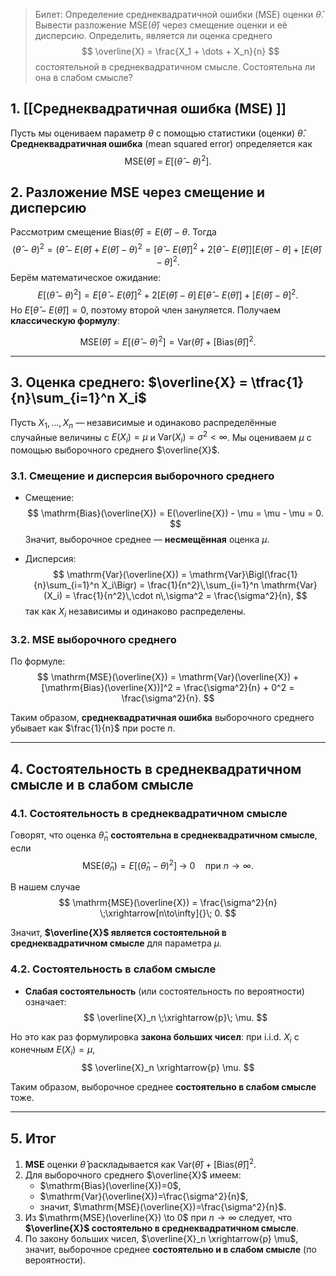 > Билет: Определение среднеквадратичной ошибки (MSE) оценки $\hat{\theta}$. Вывести разложение $\mathrm{MSE}(\hat{\theta})$ через смещение оценки и её дисперсию. Определить, является ли оценка среднего 
> $$
 \overline{X} = \frac{X_1 + \dots + X_n}{n}
 $$
> состоятельной в среднеквадратичном смысле. Состоятельна ли она в слабом смысле?

## 1. [[Среднеквадратичная ошибка (MSE) ]]

Пусть мы оцениваем параметр $\theta$ с помощью статистики (оценки) $\hat{\theta}$. **Среднеквадратичная ошибка** (mean squared error) определяется как
$$
\mathrm{MSE}(\hat{\theta}) 
\;=\; E\bigl[(\hat{\theta} - \theta)^2\bigr].
$$

## 2. Разложение MSE через смещение и дисперсию

Рассмотрим смещение $\mathrm{Bias}(\hat{\theta}) = E(\hat{\theta}) - \theta$. Тогда
$$
(\hat{\theta} - \theta)^2 
= (\hat{\theta} - E(\hat{\theta}) + E(\hat{\theta}) - \theta)^2
= \bigl[\hat{\theta} - E(\hat{\theta})\bigr]^2 + 2\bigl[\hat{\theta} - E(\hat{\theta})\bigr]\bigl[E(\hat{\theta}) - \theta\bigr] + \bigl[E(\hat{\theta}) - \theta\bigr]^2.
$$
Берём математическое ожидание:
$$
E\bigl[(\hat{\theta} - \theta)^2\bigr] 
= E\bigl[\hat{\theta} - E(\hat{\theta})\bigr]^2 \;+\; 2\bigl[E(\hat{\theta}) - \theta\bigr] \, E\bigl[\hat{\theta} - E(\hat{\theta})\bigr] \;+\; \bigl[E(\hat{\theta}) - \theta\bigr]^2.
$$
Но $E\bigl[\hat{\theta} - E(\hat{\theta})\bigr] = 0$, поэтому второй член зануляется. Получаем **классическую формулу**:

$$
\mathrm{MSE}(\hat{\theta})
= E\bigl[(\hat{\theta} - \theta)^2\bigr]
= \mathrm{Var}(\hat{\theta}) + \bigl[\mathrm{Bias}(\hat{\theta})\bigr]^2.
$$

---

## 3. Оценка среднего: $\overline{X} = \tfrac{1}{n}\sum_{i=1}^n X_i$

Пусть $X_1,\dots,X_n$ — независимые и одинаково распределённые случайные величины с $E(X_i)=\mu$ и $\mathrm{Var}(X_i)=\sigma^2<\infty$. Мы оцениваем $\mu$ с помощью выборочного среднего $\overline{X}$. 

### 3.1. Смещение и дисперсия выборочного среднего

- Смещение:
  $$
  \mathrm{Bias}(\overline{X}) 
  = E(\overline{X}) - \mu 
  = \mu - \mu 
  = 0.
  $$
  Значит, выборочное среднее — **несмещённая** оценка $\mu$.

- Дисперсия:
  $$
  \mathrm{Var}(\overline{X})
  = \mathrm{Var}\Bigl(\frac{1}{n}\sum_{i=1}^n X_i\Bigr)
  = \frac{1}{n^2}\,\sum_{i=1}^n \mathrm{Var}(X_i)
  = \frac{1}{n^2}\,\cdot n\,\sigma^2
  = \frac{\sigma^2}{n},
  $$
  так как $X_i$ независимы и одинаково распределены.

### 3.2. MSE выборочного среднего

По формуле:
$$
\mathrm{MSE}(\overline{X})
= \mathrm{Var}(\overline{X}) + [\mathrm{Bias}(\overline{X})]^2
= \frac{\sigma^2}{n} + 0^2
= \frac{\sigma^2}{n}.
$$

Таким образом, **среднеквадратичная ошибка** выборочного среднего убывает как $\frac{1}{n}$ при росте $n$.

---

## 4. Состоятельность в среднеквадратичном смысле и в слабом смысле

### 4.1. Состоятельность в среднеквадратичном смысле

Говорят, что оценка $\hat{\theta}_n$ **состоятельна в среднеквадратичном смысле**, если
$$
\mathrm{MSE}(\hat{\theta}_n) 
= E\bigl[(\hat{\theta}_n - \theta)^2\bigr]
\;\longrightarrow\; 0
\quad \text{при } n\to\infty.
$$

В нашем случае
$$
\mathrm{MSE}(\overline{X})
= \frac{\sigma^2}{n}
\;\xrightarrow[n\to\infty]{}\; 0.
$$

Значит, **$\overline{X}$ является состоятельной в среднеквадратичном смысле** для параметра $\mu$.

### 4.2. Состоятельность в слабом смысле

- **Слабая состоятельность** (или состоятельность по вероятности) означает:
  $$
  \overline{X}_n \;\xrightarrow{p}\; \mu.
  $$

Но это как раз формулировка **закона больших чисел**: при i.i.d. $X_i$ с конечным $E(X_i)=\mu$,  
$$
\overline{X}_n \xrightarrow{p} \mu.
$$

Таким образом, выборочное среднее **состоятельно в слабом смысле** тоже.

---

## 5. Итог

1. **MSE** оценки $\hat{\theta}$ раскладывается как $\mathrm{Var}(\hat{\theta}) + [\mathrm{Bias}(\hat{\theta})]^2$.  
2. Для выборочного среднего $\overline{X}$ имеем:
   - $\mathrm{Bias}(\overline{X})=0$,  
   - $\mathrm{Var}(\overline{X})=\frac{\sigma^2}{n}$,  
   - значит, $\mathrm{MSE}(\overline{X})=\frac{\sigma^2}{n}$.  
3. Из $\mathrm{MSE}(\overline{X}) \to 0$ при $n\to\infty$ следует, что **$\overline{X}$ состоятельно в среднеквадратичном смысле**.  
4. По закону больших чисел, $\overline{X}_n \xrightarrow{p} \mu$, значит, выборочное среднее **состоятельно и в слабом смысле** (по вероятности).
